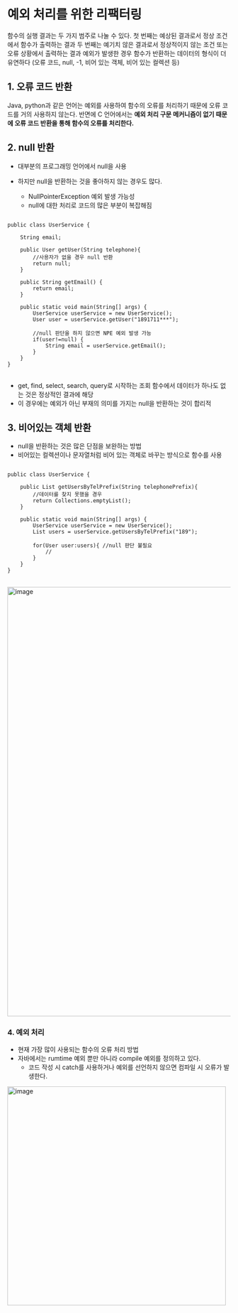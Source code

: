 # 예외 처리를 위한 리팩터링

함수의 실행 결과는 두 가지 범주로 나눌 수 있다.
첫 번째는 예상된 결과로서 정상 조건에서 함수가 출력하는 결과
두 번째는 예기치 않은 결과로서 정상적이지 않는 조건 또는 오류 상황에서 출력하는 결과
  예외가 발생한 경우 함수가 반환하는 데이터의 형식이 더 유연하다 (오류 코드, null, -1, 비어 있는 객체, 비어 있는 컬렉션 등)


## 1. 오류 코드 반환
Java, python과 같은 언어는 예외를 사용하여 함수의 오류를 처리하기 때문에 오류 코드를 거의 사용하지 않는다. 
반면에 C 언어에서는 **예외 처리 구문 메커니즘이 없기 때문에 오류 코드 반환을 통해 함수의 오류를 처리한다.**


## 2. null 반환
- 대부분의 프로그래밍 언어에서 null을 사용

- 하지만 null을 반환하는 것을 좋아하지 않는 경우도 많다.
  - NullPointerException 예외 발생 가능성
  - null에 대한 처리로 코드의 많은 부분이 복잡해짐

<pre>
<code>
public class UserService {

    String email;

    public User getUser(String telephone){
        //사용자가 없을 경우 null 반환
        return null;
    }

    public String getEmail() {
        return email;
    }

    public static void main(String[] args) {
        UserService userService = new UserService();
        User user = userService.getUser("1891711***");

        //null 판단을 하지 않으면 NPE 예외 발생 가능
        if(user!=null) {
            String email = userService.getEmail();
        }
    }
}
</code>
</pre>

- get, find, select, search, query로 시작하는 조회 함수에서 데이터가 하나도 없는 것은 정상적인 결과에 해당
- 이 경우에는 예외가 아닌 부재의 의미를 가지는 null을 반환하는 것이 합리적

## 3. 비어있는 객체 반환
- null을 반환하는 것은 많은 단점을 보완하는 방법
- 비어있는 컬렉션이나 문자열처럼 비어 있는 객체로 바꾸는 방식으로 함수를 사용

<pre>
<code>
public class UserService {

    public List<User> getUsersByTelPrefix(String telephonePrefix){
        //데이터를 찾지 못했을 경우
        return Collections.emptyList();
    }

    public static void main(String[] args) {
        UserService userService = new UserService();
        List<User> users = userService.getUsersByTelPrefix("189");

        for(User user:users){ //null 판단 불필요
            //
        }
    }
}
</code>
</pre>


<img width="967" alt="image" src="https://github.com/jkjkh1318/books-reading/assets/38885241/0b33f69a-9c8b-4e2e-815f-4360e3412739">


### 4. 예외 처리
- 현재 가장 많이 사용되는 함수의 오류 처리 방법
- 자바에서는 rumtime 예외 뿐만 아니라 compile 예외를 정의하고 있다.
  - 코드 작성 시 catch를 사용하거나 예외를 선언하지 않으면 컴파일 시 오류가 발생한다. 

<img width="493" alt="image" src="https://github.com/jkjkh1318/books-reading/assets/38885241/1448694a-a790-47b2-8613-6279f53b639f">



<pre>
<code>

</code>
</pre>
  
